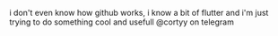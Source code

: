 i don't even know how github works, i know a bit of flutter and i'm just trying to do something cool and usefull @cortyy on telegram

<!---
Cortyy/Cortyy is a ✨ special ✨ repository because its `README.md` (this file) appears on your GitHub profile.
You can click the Preview link to take a look at your changes.
--->
